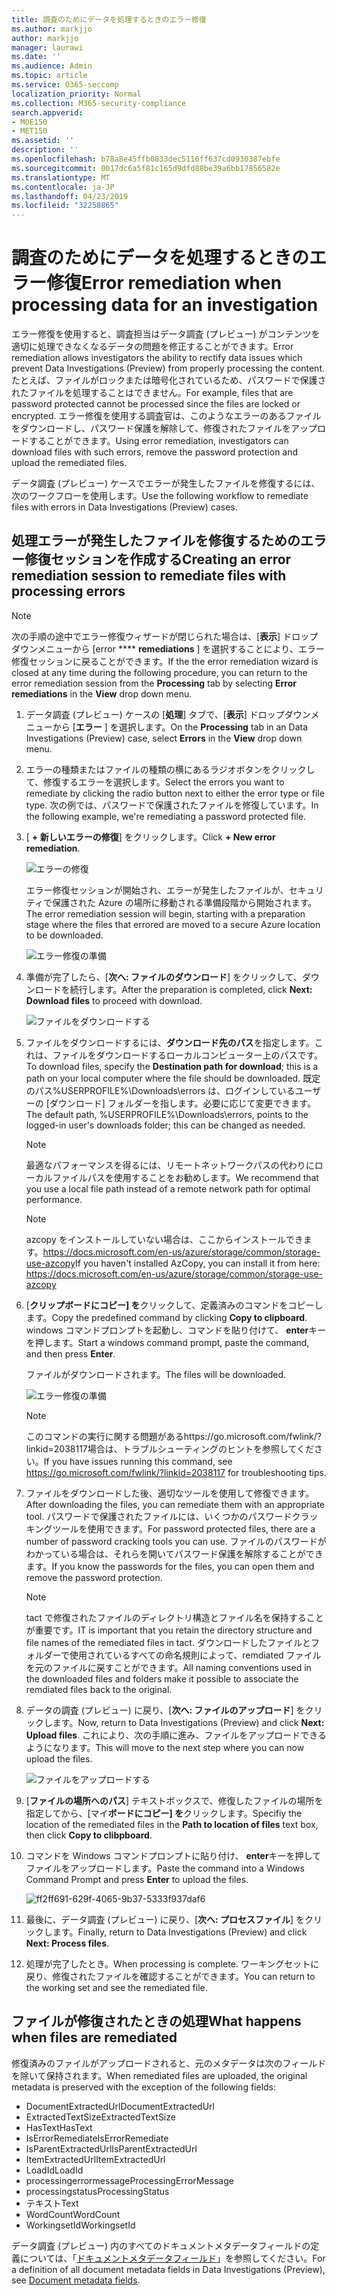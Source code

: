 ```yaml
---
title: 調査のためにデータを処理するときのエラー修復
ms.author: markjjo
author: markjjo
manager: laurawi
ms.date: ''
ms.audience: Admin
ms.topic: article
ms.service: O365-seccomp
localization_priority: Normal
ms.collection: M365-security-compliance
search.appverid:
- MOE150
- MET150
ms.assetid: ''
description: ''
ms.openlocfilehash: b78a8e45ffb0833dec5116ff637cd0930387ebfe
ms.sourcegitcommit: 0017dc6a5f81c165d9dfd88be39a6bb17856582e
ms.translationtype: MT
ms.contentlocale: ja-JP
ms.lasthandoff: 04/23/2019
ms.locfileid: "32258865"
---
```

# <a name="error-remediation-when-processing-data-for-an-investigation"></a><span data-ttu-id="5c610-102">調査のためにデータを処理するときのエラー修復</span><span class="sxs-lookup"><span data-stu-id="5c610-102">Error remediation when processing data for an investigation</span></span>

<span data-ttu-id="5c610-103">エラー修復を使用すると、調査担当はデータ調査 (プレビュー) がコンテンツを適切に処理できなくなるデータの問題を修正することができます。</span><span class="sxs-lookup"><span data-stu-id="5c610-103">Error remediation allows investigators the ability to rectify data issues which prevent Data Investigations (Preview) from properly processing the content.</span></span> <span data-ttu-id="5c610-104">たとえば、ファイルがロックまたは暗号化されているため、パスワードで保護されたファイルを処理することはできません。</span><span class="sxs-lookup"><span data-stu-id="5c610-104">For example, files that are password protected cannot be processed since the files are locked or encrypted.</span></span> <span data-ttu-id="5c610-105">エラー修復を使用する調査官は、このようなエラーのあるファイルをダウンロードし、パスワード保護を解除して、修復されたファイルをアップロードすることができます。</span><span class="sxs-lookup"><span data-stu-id="5c610-105">Using error remediation, investigators can download files with such errors, remove the password protection and upload the remediated files.</span></span>

<span data-ttu-id="5c610-106">データ調査 (プレビュー) ケースでエラーが発生したファイルを修復するには、次のワークフローを使用します。</span><span class="sxs-lookup"><span data-stu-id="5c610-106">Use the following workflow to remediate files with errors in Data Investigations (Preview) cases.</span></span>

## <a name="creating-an-error-remediation-session-to-remediate-files-with-processing-errors"></a><span data-ttu-id="5c610-107">処理エラーが発生したファイルを修復するためのエラー修復セッションを作成する</span><span class="sxs-lookup"><span data-stu-id="5c610-107">Creating an error remediation session to remediate files with processing errors</span></span>

>[!NOTE]
><span data-ttu-id="5c610-108">次の手順の途中でエラー修復ウィザードが閉じられた場合は、[**表示**] ドロップダウンメニューから [error \*\*\*\* **remediations** ] を選択することにより、エラー修復セッションに戻ることができます。</span><span class="sxs-lookup"><span data-stu-id="5c610-108">If the the error remediation wizard is closed at any time during the following procedure, you can return to the error remediation session from the **Processing** tab by selecting **Error remediations** in the **View** drop down menu.</span></span>

1. <span data-ttu-id="5c610-109">データ調査 (プレビュー) ケースの [**処理**] タブで、[**表示**] ドロップダウンメニューから [**エラー** ] を選択します。</span><span class="sxs-lookup"><span data-stu-id="5c610-109">On the **Processing** tab in an Data Investigations (Preview) case, select **Errors** in the **View** drop down menu.</span></span>

2. <span data-ttu-id="5c610-110">エラーの種類またはファイルの種類の横にあるラジオボタンをクリックして、修復するエラーを選択します。</span><span class="sxs-lookup"><span data-stu-id="5c610-110">Select the errors you want to remediate by clicking the radio button next to either the error type or file type.</span></span>  <span data-ttu-id="5c610-111">次の例では、パスワードで保護されたファイルを修復しています。</span><span class="sxs-lookup"><span data-stu-id="5c610-111">In the following example, we're remediating a password protected file.</span></span>

3. <span data-ttu-id="5c610-112">[ **+ 新しいエラーの修復**] をクリックします。</span><span class="sxs-lookup"><span data-stu-id="5c610-112">Click **+ New error remediation**.</span></span>

    ![エラーの修復](../media/8c2faf1a-834b-44fc-b418-6a18aed8b81a.png)

    <span data-ttu-id="5c610-114">エラー修復セッションが開始され、エラーが発生したファイルが、セキュリティで保護された Azure の場所に移動される準備段階から開始されます。</span><span class="sxs-lookup"><span data-stu-id="5c610-114">The error remediation session will begin, starting with a preparation stage where the files that errored are moved to a secure Azure location to be downloaded.</span></span>

    ![エラー修復の準備](../media/390572ec-7012-47c4-a6b6-4cbb5649e8a8.png)

4. <span data-ttu-id="5c610-116">準備が完了したら、[**次へ: ファイルのダウンロード**] をクリックして、ダウンロードを続行します。</span><span class="sxs-lookup"><span data-stu-id="5c610-116">After the preparation is completed, click **Next: Download files** to proceed with download.</span></span>

    ![ファイルをダウンロードする](../media/6ac04b09-8e13-414a-9e24-7c75ba586363.png)

5. <span data-ttu-id="5c610-118">ファイルをダウンロードするには、**ダウンロード先のパス**を指定します。これは、ファイルをダウンロードするローカルコンピューター上のパスです。</span><span class="sxs-lookup"><span data-stu-id="5c610-118">To download files, specify the **Destination path for download**; this is a path on your local computer where the file should be downloaded.</span></span>  <span data-ttu-id="5c610-119">既定のパス%USERPROFILE%\Downloads\errors は、ログインしているユーザーの [ダウンロード] フォルダーを指します。必要に応じて変更できます。</span><span class="sxs-lookup"><span data-stu-id="5c610-119">The default path, %USERPROFILE%\Downloads\errors, points to the logged-in user's downloads folder; this can be changed as needed.</span></span>

    >[!NOTE]
    ><span data-ttu-id="5c610-120">最適なパフォーマンスを得るには、リモートネットワークパスの代わりにローカルファイルパスを使用することをお勧めします。</span><span class="sxs-lookup"><span data-stu-id="5c610-120">We recommend that you use a local file path instead of a remote network path for optimal performance.</span></span>

    > [!NOTE]
    > <span data-ttu-id="5c610-121">azcopy をインストールしていない場合は、ここからインストールできます。https://docs.microsoft.com/en-us/azure/storage/common/storage-use-azcopy</span><span class="sxs-lookup"><span data-stu-id="5c610-121">If you haven't installed AzCopy, you can install it from here: https://docs.microsoft.com/en-us/azure/storage/common/storage-use-azcopy</span></span>

6. <span data-ttu-id="5c610-122">[**クリップボードにコピー] を**クリックして、定義済みのコマンドをコピーします。</span><span class="sxs-lookup"><span data-stu-id="5c610-122">Copy the predefined command by clicking **Copy to clipboard**.</span></span> <span data-ttu-id="5c610-123">windows コマンドプロンプトを起動し、コマンドを貼り付けて、 **enter**キーを押します。</span><span class="sxs-lookup"><span data-stu-id="5c610-123">Start a windows command prompt, paste the command, and then press **Enter**.</span></span>  

    <span data-ttu-id="5c610-124">ファイルがダウンロードされます。</span><span class="sxs-lookup"><span data-stu-id="5c610-124">The files will be downloaded.</span></span>

    ![エラー修復の準備](../media/f364ab4d-31c5-4375-b69f-650f694a2f69.png)

     > [!NOTE]
     > <span data-ttu-id="5c610-126">このコマンドの実行に関する問題があるhttps://go.microsoft.com/fwlink/?linkid=2038117場合は、トラブルシューティングのヒントを参照してください。</span><span class="sxs-lookup"><span data-stu-id="5c610-126">If you have issues running this command, see https://go.microsoft.com/fwlink/?linkid=2038117 for troubleshooting tips.</span></span>

7. <span data-ttu-id="5c610-127">ファイルをダウンロードした後、適切なツールを使用して修復できます。</span><span class="sxs-lookup"><span data-stu-id="5c610-127">After downloading the files, you can remediate them with an appropriate tool.</span></span> <span data-ttu-id="5c610-128">パスワードで保護されたファイルには、いくつかのパスワードクラッキングツールを使用できます。</span><span class="sxs-lookup"><span data-stu-id="5c610-128">For password protected files, there are a number of password cracking tools you can use.</span></span> <span data-ttu-id="5c610-129">ファイルのパスワードがわかっている場合は、それらを開いてパスワード保護を解除することができます。</span><span class="sxs-lookup"><span data-stu-id="5c610-129">If you know the passwords for the files, you can open them and remove the password protection.</span></span>
    > [!NOTE]
    > <span data-ttu-id="5c610-130">tact で修復されたファイルのディレクトリ構造とファイル名を保持することが重要です。</span><span class="sxs-lookup"><span data-stu-id="5c610-130">IT is important that you retain the directory structure and file names of the remediated files in tact.</span></span>  <span data-ttu-id="5c610-131">ダウンロードしたファイルとフォルダーで使用されているすべての命名規則によって、remdiated ファイルを元のファイルに戻すことができます。</span><span class="sxs-lookup"><span data-stu-id="5c610-131">All naming conventions used in the downloaded files and folders make it possible to associate the remdiated files back to the original.</span></span>

8. <span data-ttu-id="5c610-132">データの調査 (プレビュー) に戻り、[**次へ: ファイルのアップロード**] をクリックします。</span><span class="sxs-lookup"><span data-stu-id="5c610-132">Now, return to Data Investigations (Preview) and click **Next: Upload files**.</span></span>  <span data-ttu-id="5c610-133">これにより、次の手順に進み、ファイルをアップロードできるようになります。</span><span class="sxs-lookup"><span data-stu-id="5c610-133">This will move to the next step where you can now upload the files.</span></span>

    ![ファイルをアップロードする](../media/af3d8617-1bab-4ecd-8de0-22e53acba240.png)

9. <span data-ttu-id="5c610-135">[**ファイルの場所へのパス**] テキストボックスで、修復したファイルの場所を指定してから、[マイ**ボードにコピー] を**クリックします。</span><span class="sxs-lookup"><span data-stu-id="5c610-135">Specifiy the location of the remediated files in the **Path to location of files** text box, then click **Copy to clibpboard**.</span></span>

10. <span data-ttu-id="5c610-136">コマンドを Windows コマンドプロンプトに貼り付け、 **enter**キーを押してファイルをアップロードします。</span><span class="sxs-lookup"><span data-stu-id="5c610-136">Paste the command into a Windows Command Prompt and press **Enter** to upload the files.</span></span>

    ![ff2ff691-629f-4065-9b37-5333f937daf6](../media/ff2ff691-629f-4065-9b37-5333f937daf6.png)

11. <span data-ttu-id="5c610-138">最後に、データ調査 (プレビュー) に戻り、[**次へ: プロセスファイル**] をクリックします。</span><span class="sxs-lookup"><span data-stu-id="5c610-138">Finally, return to Data Investigations (Preview) and click **Next: Process files**.</span></span>

12. <span data-ttu-id="5c610-139">処理が完了したとき。</span><span class="sxs-lookup"><span data-stu-id="5c610-139">When processing is complete.</span></span>  <span data-ttu-id="5c610-140">ワーキングセットに戻り、修復されたファイルを確認することができます。</span><span class="sxs-lookup"><span data-stu-id="5c610-140">You can return to the working set and see the remediated file.</span></span>

## <a name="what-happens-when-files-are-remediated"></a><span data-ttu-id="5c610-141">ファイルが修復されたときの処理</span><span class="sxs-lookup"><span data-stu-id="5c610-141">What happens when files are remediated</span></span>

<span data-ttu-id="5c610-142">修復済みのファイルがアップロードされると、元のメタデータは次のフィールドを除いて保持されます。</span><span class="sxs-lookup"><span data-stu-id="5c610-142">When remediated files are uploaded, the original metadata is preserved with the exception of the following fields:</span></span> 

- <span data-ttu-id="5c610-143">DocumentExtractedUrl</span><span class="sxs-lookup"><span data-stu-id="5c610-143">DocumentExtractedUrl</span></span>
- <span data-ttu-id="5c610-144">ExtractedTextSize</span><span class="sxs-lookup"><span data-stu-id="5c610-144">ExtractedTextSize</span></span>
- <span data-ttu-id="5c610-145">HasText</span><span class="sxs-lookup"><span data-stu-id="5c610-145">HasText</span></span>
- <span data-ttu-id="5c610-146">IsErrorRemediate</span><span class="sxs-lookup"><span data-stu-id="5c610-146">IsErrorRemediate</span></span>
- <span data-ttu-id="5c610-147">IsParentExtractedUrl</span><span class="sxs-lookup"><span data-stu-id="5c610-147">IsParentExtractedUrl</span></span>
- <span data-ttu-id="5c610-148">ItemExtractedUrl</span><span class="sxs-lookup"><span data-stu-id="5c610-148">ItemExtractedUrl</span></span>
- <span data-ttu-id="5c610-149">LoadId</span><span class="sxs-lookup"><span data-stu-id="5c610-149">LoadId</span></span>
- <span data-ttu-id="5c610-150">processingerrormessage</span><span class="sxs-lookup"><span data-stu-id="5c610-150">ProcessingErrorMessage</span></span>
- <span data-ttu-id="5c610-151">processingstatus</span><span class="sxs-lookup"><span data-stu-id="5c610-151">ProcessingStatus</span></span>
- <span data-ttu-id="5c610-152">テキスト</span><span class="sxs-lookup"><span data-stu-id="5c610-152">Text</span></span>
- <span data-ttu-id="5c610-153">WordCount</span><span class="sxs-lookup"><span data-stu-id="5c610-153">WordCount</span></span>
- <span data-ttu-id="5c610-154">WorkingsetId</span><span class="sxs-lookup"><span data-stu-id="5c610-154">WorkingsetId</span></span>

<span data-ttu-id="5c610-155">データ調査 (プレビュー) 内のすべてのドキュメントメタデータフィールドの定義については、「[ドキュメントメタデータフィールド](document-metadata-fields.md)」を参照してください。</span><span class="sxs-lookup"><span data-stu-id="5c610-155">For a definition of all document metadata fields in Data Investigations (Preview), see [Document metadata fields](document-metadata-fields.md).</span></span>